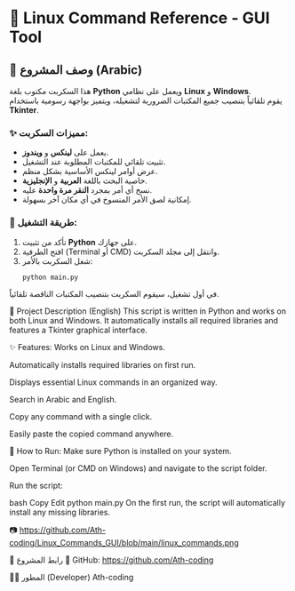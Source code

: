 # 🐧 Linux Command Reference - GUI Tool

## 📌 وصف المشروع (Arabic)
هذا السكربت مكتوب بلغة **Python** ويعمل على نظامي **Linux** و **Windows**.  
يقوم تلقائياً بتنصيب جميع المكتبات الضرورية لتشغيله، ويتميز بواجهة رسومية باستخدام **Tkinter**.  

### ✨ مميزات السكربت:
- يعمل على **لينكس** و **ويندوز**.
- تثبيت تلقائي للمكتبات المطلوبة عند التشغيل.
- عرض أوامر لينكس الأساسية بشكل منظم.
- خاصية البحث باللغة **العربية** و **الإنجليزية**.
- نسخ أي أمر بمجرد **النقر مرة واحدة** عليه.
- إمكانية لصق الأمر المنسوخ في أي مكان آخر بسهولة.

### 🚀 طريقة التشغيل:
1. تأكد من تثبيت **Python** على جهازك.
2. افتح الطرفية (Terminal أو CMD) وانتقل إلى مجلد السكربت.
3. شغل السكربت بالأمر:
   ```bash
   python main.py
في أول تشغيل، سيقوم السكربت بتنصيب المكتبات الناقصة تلقائياً.

📌 Project Description (English)
This script is written in Python and works on both Linux and Windows.
It automatically installs all required libraries and features a Tkinter graphical interface.

✨ Features:
Works on Linux and Windows.

Automatically installs required libraries on first run.

Displays essential Linux commands in an organized way.

Search in Arabic and English.

Copy any command with a single click.

Easily paste the copied command anywhere.

🚀 How to Run:
Make sure Python is installed on your system.

Open Terminal (or CMD on Windows) and navigate to the script folder.

Run the script:

bash
Copy
Edit
python main.py
On the first run, the script will automatically install any missing libraries.

📷 https://github.com/Ath-coding/Linux_Commands_GUI/blob/main/linux_commands.png

🔗 رابط المشروع
📂 GitHub: https://github.com/Ath-coding

👨‍💻 المطور (Developer)
Ath-coding


